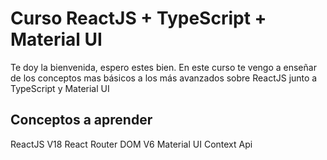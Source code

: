 # Curso ReactJS + TypeScript + Material UI

Te doy la bienvenida, espero estes bien. En este curso te vengo a enseñar de los conceptos mas básicos a los más avanzados sobre ReactJS junto a TypeScript y Material UI

## Conceptos a aprender

ReactJS V18
React Router DOM V6
Material UI
Context Api
